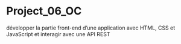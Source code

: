 # Project_06_OC
développer la partie front-end d’une application avec HTML, CSS et JavaScript et interagir avec une API REST


